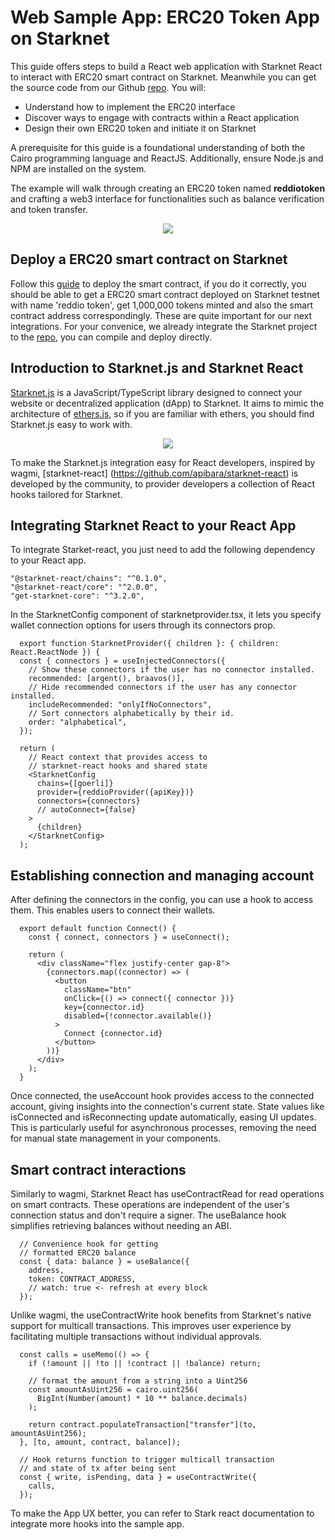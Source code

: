 # Web Sample App: ERC20 Token App on Starknet

This guide offers steps to build a React web application with Starknet React to interact with ERC20 smart contract on Starknet. Meanwhile you can get the source code from our Github [repo](https://github.com/reddio-com/starknet-token-bootstrap). You will:

- Understand how to implement the ERC20 interface
- Discover ways to engage with contracts within a React application
- Design their own ERC20 token and initiate it on Starknet

A prerequisite for this guide is a foundational understanding of both the Cairo programming language and ReactJS. Additionally, ensure Node.js and NPM are installed on the system.

The example will walk through creating an ERC20 token named **reddiotoken** and crafting a web3 interface for functionalities such as balance verification and token transfer.

<p align="center">
  <img src="/screenshot-token-app.png"/>
</p>

## Deploy a ERC20 smart contract on Starknet

Follow this [guide](contract-deployment.md) to deploy the smart contract, if you do it correctly, you should be able to get a ERC20 smart contract deployed on Starknet testnet with name 'reddio token', get 1,000,000 tokens minted and also the smart contract address correspondingly. These are quite important for our next integrations. For your convenice, we already integrate the Starknet project to the [repo](https://github.com/reddio-com/starknet-token-bootstrap), you can compile and deploy directly.

## Introduction to Starknet.js and Starknet React

[Starknet.js](https://github.com/starknet-io/starknet.js?ref=blog.reddio.com) is a JavaScript/TypeScript library designed to connect your website or decentralized application (dApp) to Starknet. It aims to mimic the architecture of [ethers.js](https://docs.ethers.org/v5), so if you are familiar with ethers, you should find Starknet.js easy to work with.

<p align="center">
  <img src="/starknet-js.png"/>
</p>

To make the Starknet.js integration easy for React developers, inspired by wagmi, [starknet-react] (https://github.com/apibara/starknet-react) is developed by the community, to provider developers a collection of React hooks tailored for Starknet.

## Integrating Starknet React to your React App
To integrate Starket-react, you just need to add the following dependency to your React app.

```tsx
"@starknet-react/chains": "^0.1.0",
"@starknet-react/core": "^2.0.0",
"get-starknet-core": "^3.2.0",
```
In the StarknetConfig component of starknetprovider.tsx,  it lets you specify wallet connection options for users through its connectors prop.

```tsx
  export function StarknetProvider({ children }: { children: React.ReactNode }) {
  const { connectors } = useInjectedConnectors({
    // Show these connectors if the user has no connector installed.
    recommended: [argent(), braavos()],
    // Hide recommended connectors if the user has any connector installed.
    includeRecommended: "onlyIfNoConnectors",
    // Sort connectors alphabetically by their id.
    order: "alphabetical",
  });

  return (
    // React context that provides access to
    // starknet-react hooks and shared state
    <StarknetConfig
      chains={[goerli]}
      provider={reddioProvider({apiKey})}
      connectors={connectors}
      // autoConnect={false}
    >
      {children}
    </StarknetConfig>
  );
```

## Establishing connection and managing account

After defining the connectors in the config, you can use a hook to access them. This enables users to connect their wallets.

```tsx
  export default function Connect() {
    const { connect, connectors } = useConnect();

    return (
      <div className="flex justify-center gap-8">
        {connectors.map((connector) => (
          <button
            className="btn"
            onClick={() => connect({ connector })}
            key={connector.id}
            disabled={!connector.available()}
          >
            Connect {connector.id}
          </button>
        ))}
      </div>
    );
  }
```

Once connected, the useAccount hook provides access to the connected account, giving insights into the connection's current state. State values like isConnected and isReconnecting update automatically, easing UI updates. This is particularly useful for asynchronous processes, removing the need for manual state management in your components.

## Smart contract interactions

Similarly to wagmi, Starknet React has useContractRead for read operations on smart contracts. These operations are independent of the user's connection status and don't require a signer. The useBalance hook simplifies retrieving balances without needing an ABI.

```tsx
  // Convenience hook for getting
  // formatted ERC20 balance
  const { data: balance } = useBalance({
    address,
    token: CONTRACT_ADDRESS,
    // watch: true <- refresh at every block
  });
```

Unlike wagmi, the useContractWrite hook benefits from Starknet's native support for multicall transactions. This improves user experience by facilitating multiple transactions without individual approvals.

```tsx
  const calls = useMemo(() => {
    if (!amount || !to || !contract || !balance) return;

    // format the amount from a string into a Uint256
    const amountAsUint256 = cairo.uint256(
      BigInt(Number(amount) * 10 ** balance.decimals)
    );

    return contract.populateTransaction["transfer"](to, amountAsUint256);
  }, [to, amount, contract, balance]);

  // Hook returns function to trigger multicall transaction
  // and state of tx after being sent
  const { write, isPending, data } = useContractWrite({
    calls,
  });
```

To make the App UX better, you can refer to Stark react documentation to integrate more hooks into the sample app.
